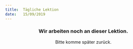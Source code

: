 ```yaml
---
title:  Tägliche Lektion
date:   15/09/2019
---
```


### <center>Wir arbeiten noch an dieser Lektion.</center>
<center>Bitte komme später zurück.</center>